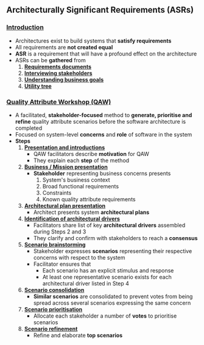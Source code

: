 ## Architecturally Significant Requirements (ASRs)

### [Introduction](#)
- Architectures exist to build systems that **satisfy requirements**
- All requirements are **not created equal**
- **ASR** is a requirement that will have a profound effect on the architecture
- ASRs can be **gathered** from
   1. [**Requirements documents**](#)
   2. [**Interviewing stakeholders**](#)
   3. [**Understanding business goals**](#)
   4. [**Utility tree**](#)

### [Quality Attribute Workshop (QAW)](#)
- A facilitated, **stakeholder-focused** method to **generate, prioritise and refine** quality attribute scenarios before the software architecture is completed
- Focused on system-level **concerns** and **role** of software in the system
- **Steps**
   1. [**Presentation and introductions**](#)
      - QAW facilitators describe **motivation** for QAW 
      - They explain each **step** of the method
   2. [**Business / Mission presentation**](#)
      - **Stakeholder** representing business concerns presents 
         1. System's business context
         2. Broad functional requirements 
         3. Constraints
         4. Known quality attribute requirements
   3. [**Architectural plan presentation**](#)
      - Architect presents system **architectural plans**
   4. [**Identification of architectural drivers**](#)
      - Facilitators share list of key **architectural drivers** assembled during Steps 2 and 3
      - They clarify and confirm with stakeholders to reach a **consensus**
   5. [**Scenario brainstorming**](#)
      - Stakeholder expresses **scenarios** representing their respective concerns with respect to the system
      - Facilitator ensures that 
         - Each scenario has an explicit stimulus and response
         - At least one representative scenario exists for each architectural driver listed in Step 4
   6. [**Scenario consolidation**](#)
      - **Similar scenarios** are consolidated to prevent votes from being spread across several scenarios expressing the same concern
   7. [**Scenario prioritisation**](#)
      - Allocate each stakeholder a number of **votes** to prioritise scenarios
   8. [**Scenario refinement**](#)
      - Refine and elaborate **top scenarios**
